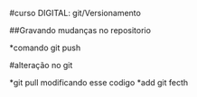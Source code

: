 #curso DIGITAL: git/Versionamento

##Gravando mudanças no repositorio

*comando git push

#alteração no git

*git pull
modificando esse codigo
*add git fecth
